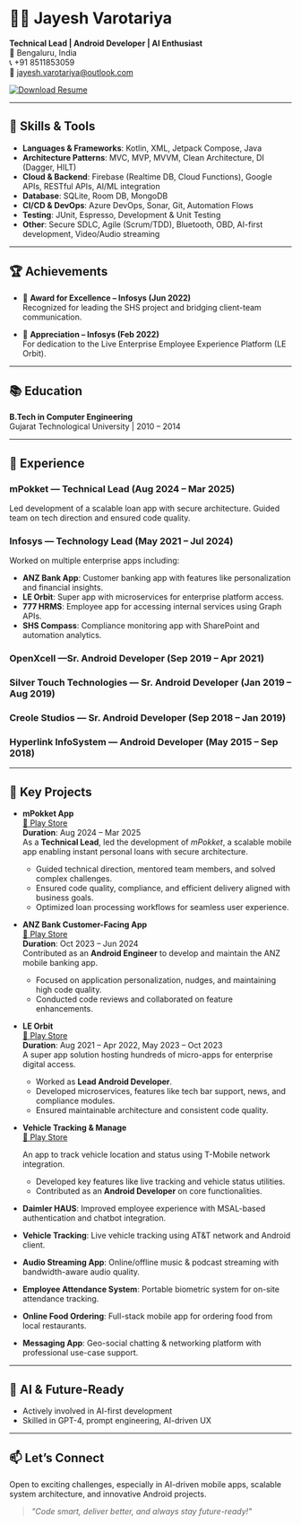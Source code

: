 # 👨‍💻 Jayesh Varotariya

**Technical Lead | Android Developer | AI Enthusiast**  
📍 Bengaluru, India  
📞 +91 8511853059  
📧 jayesh.varotariya@outlook.com  

[![Download Resume](https://img.shields.io/badge/Download-Resume-blue?style=for-the-badge&logo=google-drive)](https://drive.google.com/file/d/1sPJu_s80pc-B1-ARVEiQC10cSkZO8rLx/view?usp=sharing)


---

## 🔧 Skills & Tools

- **Languages & Frameworks**: Kotlin, XML, Jetpack Compose, Java
- **Architecture Patterns**: MVC, MVP, MVVM, Clean Architecture, DI (Dagger, HILT)
- **Cloud & Backend**: Firebase (Realtime DB, Cloud Functions), Google APIs, RESTful APIs, AI/ML integration
- **Database**: SQLite, Room DB, MongoDB
- **CI/CD & DevOps**: Azure DevOps, Sonar, Git, Automation Flows
- **Testing**: JUnit, Espresso, Development & Unit Testing
- **Other**: Secure SDLC, Agile (Scrum/TDD), Bluetooth, OBD, AI-first development, Video/Audio streaming

---

## 🏆 Achievements

- 🏅 **Award for Excellence – Infosys (Jun 2022)**  
  Recognized for leading the SHS project and bridging client-team communication.
  
- 👏 **Appreciation – Infosys (Feb 2022)**  
  For dedication to the Live Enterprise Employee Experience Platform (LE Orbit).

---

## 📚 Education

**B.Tech in Computer Engineering**  
Gujarat Technological University | 2010 – 2014

---

## 💼 Experience

### mPokket — Technical Lead (Aug 2024 – Mar 2025)
Led development of a scalable loan app with secure architecture. Guided team on tech direction and ensured code quality.

### Infosys — Technology Lead (May 2021 – Jul 2024)
Worked on multiple enterprise apps including:
- **ANZ Bank App**: Customer banking app with features like personalization and financial insights.
- **LE Orbit**: Super app with microservices for enterprise platform access.
- **777 HRMS**: Employee app for accessing internal services using Graph APIs.
- **SHS Compass**: Compliance monitoring app with SharePoint and automation analytics.

### OpenXcell —Sr. Android Developer (Sep 2019 – Apr 2021)

### Silver Touch Technologies — Sr. Android Developer (Jan 2019 – Aug 2019)

### Creole Studios — Sr. Android Developer (Sep 2018 – Jan 2019)

### Hyperlink InfoSystem — Android Developer (May 2015 – Sep 2018)

---

## 🚀 Key Projects

- **mPokket App**  
  [🔗 Play Store](https://play.google.com/store/apps/details?id=com.mpokket.app&hl=en_IN&gl=IN&pli=1)  
  **Duration**: Aug 2024 – Mar 2025  
  As a **Technical Lead**, led the development of *mPokket*, a scalable mobile app enabling instant personal loans with secure architecture.  
  - Guided technical direction, mentored team members, and solved complex challenges.  
  - Ensured code quality, compliance, and efficient delivery aligned with business goals.  
  - Optimized loan processing workflows for seamless user experience.

- **ANZ Bank Customer-Facing App**  
  [🔗 Play Store](https://play.google.com/store/apps/details?id=com.anz.android.gomoney&hl=en_IN)  
  **Duration**: Oct 2023 – Jun 2024  
  Contributed as an **Android Engineer** to develop and maintain the ANZ mobile banking app.  
  - Focused on application personalization, nudges, and maintaining high code quality.  
  - Conducted code reviews and collaborated on feature enhancements.

- **LE Orbit**  
  [🔗 Play Store](https://play.google.com/store/search?q=infy%20me&c=apps&hl=en_IN)  
  **Duration**: Aug 2021 – Apr 2022, May 2023 – Oct 2023  
  A super app solution hosting hundreds of micro-apps for enterprise digital access.  
  - Worked as **Lead Android Developer**.  
  - Developed microservices, features like tech bar support, news, and compliance modules.  
  - Ensured maintainable architecture and consistent code quality.

- **Vehicle Tracking & Manage**  
  [🔗 Play Store](https://play.google.com/store/apps/details?id=com.tmobile.drive&hl=en_IN)  

  An app to track vehicle location and status using T-Mobile network integration.  
  - Developed key features like live tracking and vehicle status utilities.  
  - Contributed as an **Android Developer** on core functionalities.

- **Daimler HAUS**: Improved employee experience with MSAL-based authentication and chatbot integration.
- **Vehicle Tracking**: Live vehicle tracking using AT&T network and Android client.
- **Audio Streaming App**: Online/offline music & podcast streaming with bandwidth-aware audio quality.
- **Employee Attendance System**: Portable biometric system for on-site attendance tracking.
- **Online Food Ordering**: Full-stack mobile app for ordering food from local restaurants.
- **Messaging App**: Geo-social chatting & networking platform with professional use-case support.

---

## 🤖 AI & Future-Ready

- Actively involved in AI-first development
- Skilled in GPT-4, prompt engineering, AI-driven UX

---

## 📫 Let’s Connect

Open to exciting challenges, especially in AI-driven mobile apps, scalable system architecture, and innovative Android projects.

> _"Code smart, deliver better, and always stay future-ready!"_
